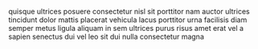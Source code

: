quisque ultrices posuere consectetur nisl sit porttitor nam auctor ultrices
tincidunt dolor mattis placerat vehicula lacus porttitor urna facilisis diam
semper metus ligula aliquam in sem ultrices purus risus amet erat vel a sapien
senectus dui vel leo sit dui nulla consectetur magna